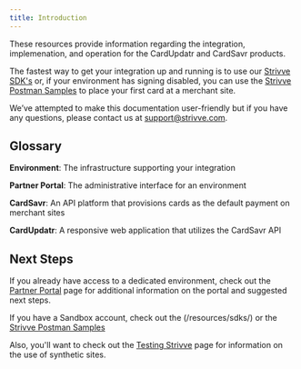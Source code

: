 ```yaml
---
title: Introduction
---
```


These resources provide information regarding the integration, implemenation, and operation for the CardUpdatr and
CardSavr products.  

The fastest way to get your integration up and running is to use our 
[Strivve SDK's](/api-sdk/introduction) or, if your environment has signing disabled, 
you can use the [Strivve Postman Samples](/api-sdk/using-postman/) to place your first
card at a merchant site.
 
We’ve attempted to make this documentation user-friendly but if you have any questions, 
please contact us at support@strivve.com. 

## Glossary

**Environment**: The infrastructure supporting your integration

**Partner Portal**: The administrative interface for an environment

**CardSavr**: An API platform that provisions cards as the default payment on merchant sites

**CardUpdatr**: A responsive web application that utilizes the CardSavr API


## Next Steps

If you already have access to a dedicated environment, check out the [Partner Portal](/ops-admin/partner-portal)
page for additional information on the portal and suggested next steps.

If you have a Sandbox account, check out the (/resources/sdks/) or the 
[Strivve Postman Samples](/resources/api-sdk/using-postman/)

Also, you'll want to check out the [Testing Strivve](/resources/testing/) page for information on the use of synthetic sites.